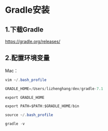# Gradle安装

## 1.下载Gradle
https://gradle.org/releases/

## 2.配置环境变量
Mac：

```java
vim ~/.bash_profile

GRADLE_HOME=/Users/lizhenghang/dev/gradle-7.1

export GRADLE_HOME

export PATH=$PATH:$GRADLE_HOME/bin

source ~/.bash_profile

gradle -v
```



